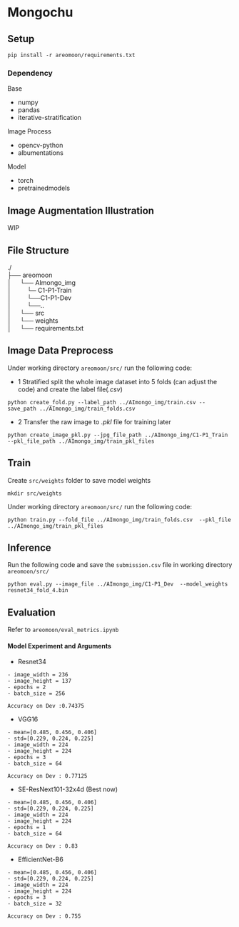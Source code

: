 # Mongochu

## Setup 
```
pip install -r areomoon/requirements.txt
```

### Dependency
Base
- numpy
- pandas
- iterative-stratification

Image Process
- opencv-python
- albumentations

Model
- torch
- pretrainedmodels

## Image Augmentation Illustration
WIP

## File Structure
 ./   
├── areomoon       
│&nbsp;&nbsp;&nbsp;&nbsp;&nbsp;└── AImongo_img      
│&nbsp;&nbsp;&nbsp;&nbsp;&nbsp;&nbsp;&nbsp;&nbsp;&nbsp;└─ C1-P1-Train  
│&nbsp;&nbsp;&nbsp;&nbsp;&nbsp;&nbsp;&nbsp;&nbsp;&nbsp;└──C1-P1-Dev  
│&nbsp;&nbsp;&nbsp;&nbsp;&nbsp;&nbsp;&nbsp;&nbsp;&nbsp;└──..      
│&nbsp;&nbsp;&nbsp;&nbsp;&nbsp;└── src   
│&nbsp;&nbsp;&nbsp;&nbsp;&nbsp;└── weights  
│&nbsp;&nbsp;&nbsp;&nbsp;&nbsp;└── requirements.txt
   

## Image Data Preprocess

Under working directory ```areomoon/src/``` run the following code:

- 1 Stratified split the whole image dataset into 5 folds (can adjust the code) and create the label file(*.csv*)
```
python create_fold.py --label_path ../AImongo_img/train.csv --save_path ../AImongo_img/train_folds.csv
```

- 2 Transfer the raw image to *.pkl*  file for training later 

```
python create_image_pkl.py --jpg_file_path ../AImongo_img/C1-P1_Train --pkl_file_path ../AImongo_img/train_pkl_files
```

## Train

Create ```src/weights``` folder to save model weights
```
mkdir src/weights
```

Under working directory ```areomoon/src/``` run the following code:
```
python train.py --fold_file ../AImongo_img/train_folds.csv  --pkl_file ../AImongo_img/train_pkl_files
```

## Inference
Run the following code and save the ```submission.csv``` file in working directory ```areomoon/src/```
```
python eval.py --image_file ../AImongo_img/C1-P1_Dev  --model_weights resnet34_fold_4.bin
```

## Evaluation 

Refer to ```areomoon/eval_metrics.ipynb```
   
#### Model Experiment and Arguments 
- Resnet34  
```
- image_width = 236
- image_height = 137
- epochs = 2
- batch_size = 256  

Accuracy on Dev :0.74375
``` 
 
- VGG16 
```
- mean=[0.485, 0.456, 0.406]
- std=[0.229, 0.224, 0.225]
- image_width = 224
- image_height = 224
- epochs = 3
- batch_size = 64    

Accuracy on Dev : 0.77125
``` 

- SE-ResNext101-32x4d (Best now)
```
- mean=[0.485, 0.456, 0.406]
- std=[0.229, 0.224, 0.225]
- image_width = 224
- image_height = 224
- epochs = 1
- batch_size = 64    

Accuracy on Dev : 0.83
``` 

- EfficientNet-B6
```
- mean=[0.485, 0.456, 0.406]
- std=[0.229, 0.224, 0.225]
- image_width = 224
- image_height = 224
- epochs = 3
- batch_size = 32    

Accuracy on Dev : 0.755
``` 
